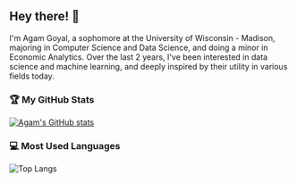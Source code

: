 ## Hey there! 👋

I'm Agam Goyal, a sophomore at the University of Wisconsin - Madison, majoring in Computer Science and Data Science, and doing a minor in Economic Analytics. Over the last 2 years, I've been interested in data science and machine learning, and deeply inspired by their utility in various fields today. 


### 🏆 My GitHub Stats

[![Agam's GitHub stats](https://github-readme-stats.vercel.app/api?username=AGoyal0512&count_private=true&show_icons=true&theme=tokyonight)](https://github.com/AGoyal0512/github-readme-stats)


### 💻 Most Used Languages

![Top Langs](https://github-readme-stats.vercel.app/api/top-langs?username=kalp121212&layout=compact&langs_count=5&hide=Verilog,HTML&theme=tokyonight)

<!--
**AGoyal0512/AGoyal0512** is a ✨ _special_ ✨ repository because its `README.md` (this file) appears on your GitHub profile.

Here are some ideas to get you started:

- 🔭 I’m currently working on ...
- 🌱 I’m currently learning ...
- 👯 I’m looking to collaborate on ...
- 🤔 I’m looking for help with ...
- 💬 Ask me about ...
- 📫 How to reach me: ...
- 😄 Pronouns: ...
- ⚡ Fun fact: ...
-->
